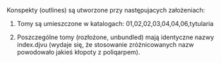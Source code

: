 Konspekty (outlines) są utworzone przy następujacych założeniach:

1. Tomy są umieszczone w katalogach:
01,02,02,03,04,04,06,tytularia

2. Poszczególne tomy (rozłożone, unbundled) mają identyczne nazwy
index.djvu (wydaje się, że stosowanie zróżnicowanych nazw powodowało
jakieś kłopoty z poliqarpem).




